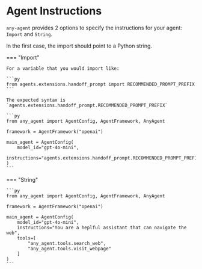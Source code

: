 # Agent Instructions

`any-agent` provides 2 options to specify the instructions for your agent: `Import` and `String`.

In the first case, the import should point to a Python string.

=== "Import"

    For a variable that you would import like:

    ```py
    from agents.extensions.handoff_prompt import RECOMMENDED_PROMPT_PREFIX
    ```

    The expected syntax is `agents.extensions.handoff_prompt.RECOMMENDED_PROMPT_PREFIX`

    ```py
    from any_agent import AgentConfig, AgentFramework, AnyAgent

    framework = AgentFramework("openai")

    main_agent = AgentConfig(
        model_id="gpt-4o-mini",
        instructions="agents.extensions.handoff_prompt.RECOMMENDED_PROMPT_PREFIX",
    )
    ```

=== "String"

    ```py
    from any_agent import AgentConfig, AgentFramework, AnyAgent

    framework = AgentFramework("openai")

    main_agent = AgentConfig(
        model_id="gpt-4o-mini",
        instructions="You are a heplful assistant that can navigate the web",
        tools=[
            "any_agent.tools.search_web",
            "any_agent.tools.visit_webpage"
        ]
    )
    ```
